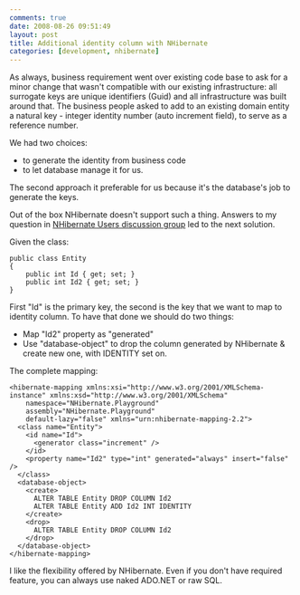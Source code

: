 ```yaml
---
comments: true
date: 2008-08-26 09:51:49
layout: post
title: Additional identity column with NHibernate
categories: [development, nhibernate]
---
```


As always, business requirement went over existing code base to ask for a minor change that wasn't compatible with our existing infrastructure: all surrogate keys are unique identifiers (Guid) and all infrastructure was built around that. The business people asked to add to an existing domain entity a natural key - integer identity number (auto increment field), to serve as a reference number.

We had two choices: 

  * to generate the identity from business code
  * to let database manage it for us.

The second approach it preferable for us because it's the database's job to generate the keys.

Out of the box NHibernate doesn't support such a thing. Answers to my question in [NHibernate Users discussion group](http://groups.google.com/group/nhusers?hl=en) led to the next solution.

Given the class:

    public class Entity
    {
        public int Id { get; set; }
        public int Id2 { get; set; }
    }

First "Id" is the primary key, the second is the key that we want to map to identity column. To have that done we should do two things:

  * Map "Id2" property as "generated"
  * Use "database-object" to drop the column generated by NHibernate & create new one, with IDENTITY set on.

The complete mapping:
    
    <hibernate-mapping xmlns:xsi="http://www.w3.org/2001/XMLSchema-instance" xmlns:xsd="http://www.w3.org/2001/XMLSchema"
        namespace="NHibernate.Playground"
        assembly="NHibernate.Playground"
        default-lazy="false" xmlns="urn:nhibernate-mapping-2.2">
      <class name="Entity">
        <id name="Id">
          <generator class="increment" />
        </id>
        <property name="Id2" type="int" generated="always" insert="false" />
      </class>
      <database-object>
        <create>
          ALTER TABLE Entity DROP COLUMN Id2
          ALTER TABLE Entity ADD Id2 INT IDENTITY
        </create>
        <drop>
          ALTER TABLE Entity DROP COLUMN Id2
        </drop>
      </database-object>
    </hibernate-mapping>

I like the flexibility offered by NHibernate. Even if you don't have required feature, you can always use naked ADO.NET or raw SQL.

